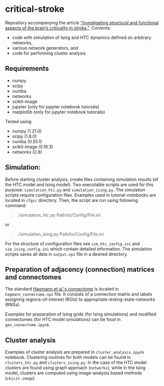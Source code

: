 # critical-stroke

Repository accompanying the article ["Investigating structural and functional aspects of the brain’s criticality in stroke."](https://www.nature.com/articles/s41598-023-39467-x).
Contents:
- code with simulation of Ising and HTC dynamics defined on arbitrary networks, 
- various network generators, and
- code for performing cluster analysis

## Requirements
* numpy
* scipy
* numba
* networkx
* scikit-image
* jupyter (only for jupyter notebook tutorials)
* matplotlib (only for jupyter notebook tutorials)

Tested using:
* numpy (1.21.0)
* scipy (1.8.0)
* numba (0.55.1)
* scikit-image (0.19.3)
* networkx (2.8)

## Simulation:
Before starting cluster analysis, create files containing simulation
results (of the HTC model and Ising model). Two executable scripts are
used for this purpose: `simulation_htc.py` and `simulation_ising.py`.
The simulation scripts require configuration files. Examples used in
tutorial-notebooks are located in `cfgs/` directory. Then, the script
are run using following command:

> ./simulation_htc.py Path/to/Config/File.ini

or
> ./simulation_ising.py Path/to/Config/File.ini

For the structure of configuration files see `sim_htc_config.ini` and
`sim_ising_config.ini` which contain detailed information.
The simulation scripts saves all data in  `output.npz` file
in a desired directory.

## Preparation of adjacency (connection) matrices and connectomes
The standard [Hagmann et al.'s connectome](https://doi.org/10.1371/journal.pbio.0060159.g001) is located in `hagmann_connectome.npz`
file. It consists of a connection matrix and labels assigning regions-of-interest
(ROIs) to appropriate resting-state-networks (RNSs).

Examples for preparation of Ising grids (for Ising simulations) and modified
connectomes (for HTC model simulations) can be foud in `gen_connectome.ipynb`.


## Cluster analysis
Examples of cluster analysis are prepared in `cluster_analysis.ipynb` notebook.
Clustering routines for both models can be found in `clusters_htc.py` and
`clusters_ising.py`. In the case of the HTC model clusters are found using graph
approach (`networkx`), while in the Ising model, clusters are computed using image-analysis
based methods (`skicit-image`).
